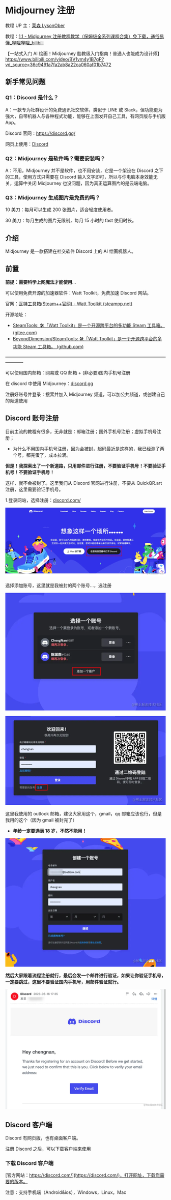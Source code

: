 # Midjourney 注册

教程 UP 主：[莱森 LysonOber](https://space.bilibili.com/630876766)

教程：[1.1 - Midjourney 注册教程教学（保姆级全系列课程合集）免下载，通俗易懂\_哔哩哔哩\_bilibili](https://www.bilibili.com/video/BV1p24y1h7CQ/?vd_source=5f0c99b3deddffe219938763769b15ac)

【一站式入门 AI 绘画！Midjourney 胎教级入门指南！普通人也能成为设计师】<https://www.bilibili.com/video/BV1vm4y1B7gP?vd_source=36c9491a7fa2ab8a22ca060af01b7472>

## 新手常见问题

### Q1：Discord 是什么？

A：一款专为社群设计的免费通讯社交软体，类似于 LINE 或 Slack，但功能更为强大，自带机器人与各种程式功能，能够在上面发开自己工具，有网页版与手机版 App。

Discord 官网：<https://discord.gg/>

网页上使用：[Discord](https://discord.com/app)

### Q2：Midjourney 是软件吗？需要安装吗？

A：不用，Midjourney 并不是软件，也不用安装，它是一个架设在 Discord 之下的工具，使用方式只需要在 Discord 输入文字即可，所以与你电脑本身效能无关，运算中关闭 Midjourney 也没问题，因为真正运算图片的是云端电脑。

### Q3：Midjourney 生成图片是免费的吗？

10 美刀：每月可以生成 200 张图片，适合轻度使用者。

30 美刀：每月生成的图片无限制，每月 15 小时的 fast 使用时长。

## 介绍

Midjourney 是一款搭建在社交软件 Discord 上的 AI 绘画机器人。

## 前置

**前提：需要科学上网魔法才能使用**...

可以使用免费开源的加速器软件：Watt Toolkit，免费加速 Discord 网站。

官网：[瓦特工具箱(Steam++官网) - Watt Toolkit (steampp.net)](https://steampp.net/)

开源地址：

- [SteamTools: 🛠「Watt Toolkit」是一个开源跨平台的多功能 Steam 工具箱。 (gitee.com)](https://gitee.com/rmbgame/SteamTools)
- [BeyondDimension/SteamTools: 🛠「Watt Toolkit」是一个开源跨平台的多功能 Steam 工具箱。 (github.com)](https://github.com/BeyondDimension/SteamTools)

————————————————————————————————————————

可以使用国内邮箱：网易或 QQ 邮箱 + (非必要)国内手机号注册

在 discord 中使用 Midjourney：[discord.gg](https://discord.gg/midjourney)

注册好账号并登录：搜索并加入 Midjourney 频道，可以加公共频道，或创建自己的频道使用

## Discord 账号注册

目前主流的教程有很多，无非就是：邮箱注册；国外手机号注册；虚拟手机号注册；

- 为什么不用国内手机号注册，因为会被封，起码最近是这样的，我已经测了两个号，都完蛋了，成本拉满。

**但是！我探索出了一个新道路，只用邮件进行注册，不要验证手机号！不要验证手机号！不要验证手机号！**

这样，就不会被封了。这里我们从 Discord 官网进行注册，不要从 QuickQR.art 注册，这里需要验证手机号。

1.登录网站，选择注册：[discord.com/](https://discord.com/)

![ ](./1.Midjourney注册.assets/f05e9846bb9a439fa94cecb8f9698a8ftplv-k3u1fbpfcp-zoom-in-crop-mark1512000.webp)

选择添加账号，这里就是我被封的两个账号...，选注册

![ ](./1.Midjourney注册.assets/263426d885704c7e9806ce531d1f5d90tplv-k3u1fbpfcp-zoom-in-crop-mark1512000.webp)

![ ](./1.Midjourney注册.assets/efd33854d44247908ef98c4285b02224tplv-k3u1fbpfcp-zoom-in-crop-mark1512000.webp)

这里我使用的 outlook 邮箱，建议大家用这个，gmail，qq 邮箱应该也行，但是我用的这个（因为 gmail 被封完了）

- **年龄一定要选满 18 岁，不然不能用！**

![ ](./1.Midjourney注册.assets/f0aa2f96508944f996a2f985423c90c5tplv-k3u1fbpfcp-zoom-in-crop-mark1512000.webp)

**然后大家跟着流程注册就行，最后会发一个邮件进行验证，如果让你验证手机号，一定要跳过，这里不要验证国内手机号，用邮件验证就行。**

![ ](./1.Midjourney注册.assets/dc698b146fd54d80a74b5bc6fe116d88tplv-k3u1fbpfcp-zoom-in-crop-mark1512000.webp)

## Discord 客户端

Discord 有网页版，也有桌面客户端。

注册 Discord 之后，可以下载客户端来使用

### 下载 Discord 客户端

[官方网站：https://discord.com/](https://discord.com/)，打开网址，下载您需要的版本。

注意：支持手机端（Android&ios），Windows，Linux，Mac
